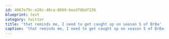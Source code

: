 ```yaml
---
id: 4067e79c-e28c-40ca-8669-bea3f8bdf236
blueprint: text
category: twitter
title: 'that reminds me, I need to get caught up on season 5 of BrBa'
caption: 'that reminds me, I need to get caught up on season 5 of BrBa'
---
```

